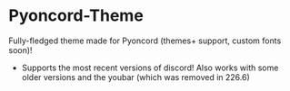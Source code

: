 # Pyoncord-Theme

Fully-fledged theme made for Pyoncord (themes+ support, custom fonts soon)! 
- Supports the most recent versions of discord! Also works with some older versions and the youbar (which was removed in 226.6)
